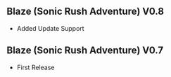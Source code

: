 ## Blaze (Sonic Rush Adventure) V0.8
- Added Update Support

## Blaze (Sonic Rush Adventure) V0.7
- First Release
